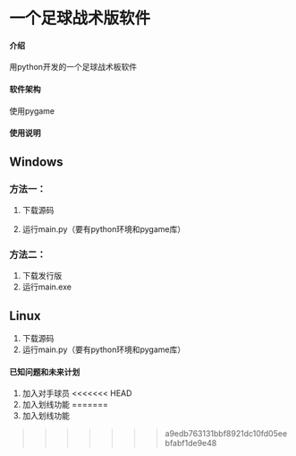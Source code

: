 # 一个足球战术版软件

#### 介绍
用python开发的一个足球战术板软件

#### 软件架构
使用pygame

#### 使用说明

## Windows

### 方法一：

1.  下载源码

2. 运行main.py（要有python环境和pygame库）

### 方法二：

1. 下载发行版
2. 运行main.exe

## Linux

1. 下载源码
2. 运行main.py（要有python环境和pygame库）

#### 已知问题和未来计划

1. 加入对手球员
<<<<<<< HEAD
2. 加入划线功能
=======
2. 加入划线功能
>>>>>>> a9edb763131bbf8921dc10fd05eebfabf1de9e48
